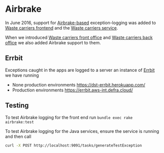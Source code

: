 # Airbrake

In June 2016, support for [Airbrake-based](https://github.com/airbrake/airbrake-ruby) exception-logging was added to [Waste carriers frontend](https://github.com/DEFRA/waste-carriers-frontend) and the [Waste carriers service](https://github.com/EnvironmentAgency/waste-carriers-service).

When we introduced [Waste carriers front office](https://github.com/DEFRA/waste-carriers-front-office) and [Waste carriers back office](https://github.com/DEFRA/waste-carriers-back-office) we also added Airbrake support to them.

## Errbit

Exceptions caught in the apps are logged to a server an instance of [Errbit](https://github.com/errbit/errbit) we have running

- None production environments <https://dst-errbit.herokuapp.com/>
- Production environments <https://errbit.aws-int.defra.cloud/>

## Testing

To test Airbrake logging for the front end run `bundle exec rake airbrake:test`

To test Airbrake logging for the Java services, ensure the service is running and then call

```bash
curl -X POST http://localhost:9091/tasks/generateTestException
```
